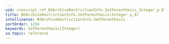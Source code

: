 ```yaml
---
uid: crmscript_ref_NSArchiveRestrictionInfo_SetParenthesis_Integer_p_0
title: NSArchiveRestrictionInfo.SetParenthesis(Integer p_0)
intellisense: NSArchiveRestrictionInfo.SetParenthesis
sortOrder: 1234
keywords: SetParenthesis(Integer)
so.topic: reference
---
```





